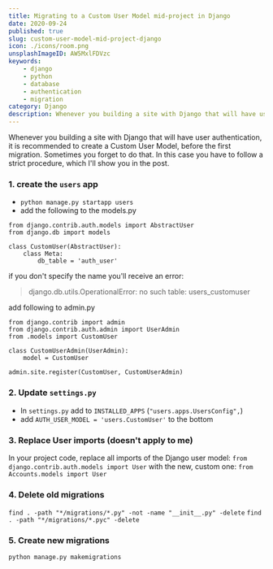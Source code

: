 ```yaml
---
title: Migrating to a Custom User Model mid-project in Django
date: 2020-09-24
published: true
slug: custom-user-model-mid-project-django
icon: ./icons/room.png
unsplashImageID: AW5MxlFDVzc
keywords: 
    - django
    - python
    - database
    - authentication
    - migration
category: Django
description: Whenever you building a site with Django that will have user authentication, it is recommended to create a Custom User Model, before the first migration. Sometimes you forget to do that. In this case you have to follow a strict procedure, which I'll show you in the post.
---
```


Whenever you building a site with Django that will have user authentication, it is recommended to create a Custom User Model, before the first migration. Sometimes you forget to do that. In this case you have to follow a strict procedure, which I'll show you in the post.

### 1. create the `users` app 
- `python manage.py startapp users`
- add the following to the models.py
```
from django.contrib.auth.models import AbstractUser
from django.db import models

class CustomUser(AbstractUser):
	class Meta:
        db_table = 'auth_user'

```

if you don't specify the name you'll receive an error:
> django.db.utils.OperationalError: no such table: users_customuser

add following to admin.py
```
from django.contrib import admin
from django.contrib.auth.admin import UserAdmin
from .models import CustomUser

class CustomUserAdmin(UserAdmin):
    model = CustomUser

admin.site.register(CustomUser, CustomUserAdmin)
```

### 2. Update `settings.py`
* In `settings.py` add to `INSTALLED_APPS` (`"users.apps.UsersConfig",`)
* add `AUTH_USER_MODEL = 'users.CustomUser'` to the bottom

### 3. Replace User imports (doesn't apply to me)
In your project code, replace all imports of the Django user model:
`from django.contrib.auth.models import User`
with the new, custom one:
`from Accounts.models import User`

### 4. Delete old migrations
`find . -path "*/migrations/*.py" -not -name "__init__.py" -delete`
`find . -path "*/migrations/*.pyc" -delete`

### 5. Create new migrations
`python manage.py makemigrations`
